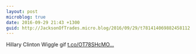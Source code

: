 ```yaml
---
layout: post
microblog: true
date: 2016-09-29 21:43 +1300
guid: http://JacksonOfTrades.micro.blog/2016/09/29/t781414069882458112.html
---
```

Hillary Clinton Wiggle gif [t.co/OT78SHcMO...](https://t.co/OT78SHcMO6)
